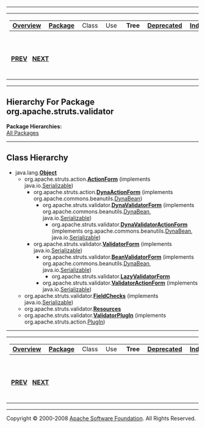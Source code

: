 ------------------------------------------------------------------------

<span id="navbar_top"></span> [](#skip-navbar_top "Skip navigation links")

<table>
<colgroup>
<col width="50%" />
<col width="50%" />
</colgroup>
<tbody>
<tr class="odd">
<td align="left"><span id="navbar_top_firstrow"></span>
<table>
<tbody>
<tr class="odd">
<td align="left"><a href="../../../../overview-summary.html.md"><strong>Overview</strong></a> </td>
<td align="left"><a href="package-summary.html.md"><strong>Package</strong></a> </td>
<td align="left">Class </td>
<td align="left">Use </td>
<td align="left"> <strong>Tree</strong> </td>
<td align="left"><a href="../../../../deprecated-list.html.md"><strong>Deprecated</strong></a> </td>
<td align="left"><a href="../../../../index-all.html.md"><strong>Index</strong></a> </td>
<td align="left"><a href="../../../../help-doc.html.md"><strong>Help</strong></a> </td>
</tr>
</tbody>
</table></td>
<td align="left"></td>
</tr>
<tr class="even">
<td align="left"> <a href="../../../../org/apache/struts/util/package-tree.html.md"><strong>PREV</strong></a>   <a href="../../../../org/apache/struts/validator/validwhen/package-tree.html"><strong>NEXT</strong></a></td>
<td align="left"><a href="../../../../index.html.md?org/apache/struts/validator/package-tree.html"><strong>FRAMES</strong></a>    <a href="package-tree.html"><strong>NO FRAMES</strong></a>    
<a href="../../../../allclasses-noframe.html.md"><strong>All Classes</strong></a></td>
</tr>
</tbody>
</table>

<span id="skip-navbar_top"></span>

------------------------------------------------------------------------

Hierarchy For Package org.apache.struts.validator
-------------------------------------------------

**Package Hierarchies:**  
[All Packages](../../../../overview-tree.html.md)

------------------------------------------------------------------------

Class Hierarchy
---------------

-   java.lang.[**Object**](http://java.sun.com/j2se/1.4.2/docs/api/java/lang/Object.html.md?is-external=true "class or interface in java.lang")
    -   org.apache.struts.action.[**ActionForm**](../../../../org/apache/struts/action/ActionForm.html.md "class in org.apache.struts.action") (implements java.io.[Serializable](http://java.sun.com/j2se/1.4.2/docs/api/java/io/Serializable.html?is-external=true "class or interface in java.io"))
        -   org.apache.struts.action.[**DynaActionForm**](../../../../org/apache/struts/action/DynaActionForm.html.md "class in org.apache.struts.action") (implements org.apache.commons.beanutils.[DynaBean](http://commons.apache.org/beanutils/apidocs/org/apache/commons/beanutils/DynaBean.html?is-external=true "class or interface in org.apache.commons.beanutils"))
            -   org.apache.struts.validator.[**DynaValidatorForm**](../../../../org/apache/struts/validator/DynaValidatorForm.html.md "class in org.apache.struts.validator") (implements org.apache.commons.beanutils.[DynaBean](http://commons.apache.org/beanutils/apidocs/org/apache/commons/beanutils/DynaBean.html?is-external=true "class or interface in org.apache.commons.beanutils"), java.io.[Serializable](http://java.sun.com/j2se/1.4.2/docs/api/java/io/Serializable.html?is-external=true "class or interface in java.io"))
                -   org.apache.struts.validator.[**DynaValidatorActionForm**](../../../../org/apache/struts/validator/DynaValidatorActionForm.html.md "class in org.apache.struts.validator") (implements org.apache.commons.beanutils.[DynaBean](http://commons.apache.org/beanutils/apidocs/org/apache/commons/beanutils/DynaBean.html?is-external=true "class or interface in org.apache.commons.beanutils"), java.io.[Serializable](http://java.sun.com/j2se/1.4.2/docs/api/java/io/Serializable.html?is-external=true "class or interface in java.io"))
        -   org.apache.struts.validator.[**ValidatorForm**](../../../../org/apache/struts/validator/ValidatorForm.html.md "class in org.apache.struts.validator") (implements java.io.[Serializable](http://java.sun.com/j2se/1.4.2/docs/api/java/io/Serializable.html?is-external=true "class or interface in java.io"))
            -   org.apache.struts.validator.[**BeanValidatorForm**](../../../../org/apache/struts/validator/BeanValidatorForm.html.md "class in org.apache.struts.validator") (implements org.apache.commons.beanutils.[DynaBean](http://commons.apache.org/beanutils/apidocs/org/apache/commons/beanutils/DynaBean.html?is-external=true "class or interface in org.apache.commons.beanutils"), java.io.[Serializable](http://java.sun.com/j2se/1.4.2/docs/api/java/io/Serializable.html?is-external=true "class or interface in java.io"))
                -   org.apache.struts.validator.[**LazyValidatorForm**](../../../../org/apache/struts/validator/LazyValidatorForm.html.md "class in org.apache.struts.validator")
            -   org.apache.struts.validator.[**ValidatorActionForm**](../../../../org/apache/struts/validator/ValidatorActionForm.html.md "class in org.apache.struts.validator") (implements java.io.[Serializable](http://java.sun.com/j2se/1.4.2/docs/api/java/io/Serializable.html?is-external=true "class or interface in java.io"))
    -   org.apache.struts.validator.[**FieldChecks**](../../../../org/apache/struts/validator/FieldChecks.html.md "class in org.apache.struts.validator") (implements java.io.[Serializable](http://java.sun.com/j2se/1.4.2/docs/api/java/io/Serializable.html?is-external=true "class or interface in java.io"))
    -   org.apache.struts.validator.[**Resources**](../../../../org/apache/struts/validator/Resources.html.md "class in org.apache.struts.validator")
    -   org.apache.struts.validator.[**ValidatorPlugIn**](../../../../org/apache/struts/validator/ValidatorPlugIn.html.md "class in org.apache.struts.validator") (implements org.apache.struts.action.[PlugIn](../../../../org/apache/struts/action/PlugIn.html "interface in org.apache.struts.action"))

------------------------------------------------------------------------

<span id="navbar_bottom"></span> [](#skip-navbar_bottom "Skip navigation links")

<table>
<colgroup>
<col width="50%" />
<col width="50%" />
</colgroup>
<tbody>
<tr class="odd">
<td align="left"><span id="navbar_bottom_firstrow"></span>
<table>
<tbody>
<tr class="odd">
<td align="left"><a href="../../../../overview-summary.html.md"><strong>Overview</strong></a> </td>
<td align="left"><a href="package-summary.html.md"><strong>Package</strong></a> </td>
<td align="left">Class </td>
<td align="left">Use </td>
<td align="left"> <strong>Tree</strong> </td>
<td align="left"><a href="../../../../deprecated-list.html.md"><strong>Deprecated</strong></a> </td>
<td align="left"><a href="../../../../index-all.html.md"><strong>Index</strong></a> </td>
<td align="left"><a href="../../../../help-doc.html.md"><strong>Help</strong></a> </td>
</tr>
</tbody>
</table></td>
<td align="left"></td>
</tr>
<tr class="even">
<td align="left"> <a href="../../../../org/apache/struts/util/package-tree.html.md"><strong>PREV</strong></a>   <a href="../../../../org/apache/struts/validator/validwhen/package-tree.html"><strong>NEXT</strong></a></td>
<td align="left"><a href="../../../../index.html.md?org/apache/struts/validator/package-tree.html"><strong>FRAMES</strong></a>    <a href="package-tree.html"><strong>NO FRAMES</strong></a>    
<a href="../../../../allclasses-noframe.html.md"><strong>All Classes</strong></a></td>
</tr>
</tbody>
</table>

<span id="skip-navbar_bottom"></span>

------------------------------------------------------------------------

Copyright © 2000-2008 [Apache Software Foundation](http://www.apache.org/). All Rights Reserved.

